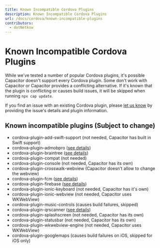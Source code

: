 ```yaml
---
title: Known Incompatible Cordova Plugins
description: Known Incompatible Cordova Plugins
url: /docs/cordova/known-incompatible-plugins
contributors:
  - dotNetkow
---
```


# Known Incompatible Cordova Plugins

<p class="intro">While we've tested a number of popular Cordova plugins, it's possible Capacitor doesn't support every Cordova plugin. Some don't work with Capacitor or Capacitor provides a conflicting alternative. If it's known that the plugin is conflicting or causes build issues, it will be skipped when running <code>npx cap update</code>.</p>

<p class="intro">If you find an issue with an existing Cordova plugin, please <a href="https://github.com/ionic-team/capacitor/issues/new" target="_blank">let us know</a> by providing the issue's details and plugin information.<p class="intro">

## Known incompatible plugins (Subject to change)

- cordova-plugin-add-swift-support (not needed, Capacitor has built in Swift support)
- cordova-plugin-admobpro ([see details](https://github.com/ionic-team/capacitor/issues/1101))
- cordova-plugin-braintree ([see details](https://github.com/ionic-team/capacitor/issues/1415))
- cordova-plugin-compat (not needed)
- cordova-plugin-console (not needed, Capacitor has its own)
- cordova-plugin-crosswalk-webview (Capacitor doesn't allow to change the webview)
- cordova-plugin-fcm ([see details](https://github.com/ionic-team/capacitor/issues/584))
- cordova-plugin-firebase ([see details](https://github.com/ionic-team/capacitor/issues/815))
- cordova-plugin-ionic-keyboard (not needed, Capacitor has it's own)
- cordova-plugin-ionic-webview (not needed, Capacitor uses WKWebView)
- cordova-plugin-music-controls (causes build failures, skipped)
- cordova-plugin-qrscanner ([see details](https://github.com/ionic-team/capacitor/issues/1213))
- cordova-plugin-splashscreen (not needed, Capacitor has its own)
- cordova-plugin-statusbar (not needed, Capacitor has its own)
- cordova-plugin-wkwebview-engine (not needed, Capacitor uses WKWebView)
- cordova-plugin-googlemaps (causes build failures on iOS, skipped for iOS only)
